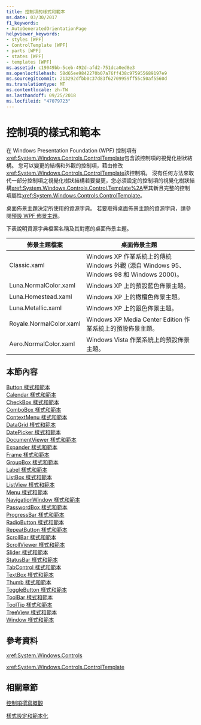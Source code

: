 ```yaml
---
title: 控制項的樣式和範本
ms.date: 03/30/2017
f1_keywords:
- AutoGeneratedOrientationPage
helpviewer_keywords:
- styles [WPF]
- ControlTemplate [WPF]
- parts [WPF]
- states [WPF]
- templates [WPF]
ms.assetid: c19049bb-5ceb-492d-afd2-751dca0ed8e3
ms.openlocfilehash: 58d65ee9842270b07a76ff438c975955689197e9
ms.sourcegitcommit: 213292dfbb0c37d83f62709959ff55c50af5560d
ms.translationtype: MT
ms.contentlocale: zh-TW
ms.lasthandoff: 09/25/2018
ms.locfileid: "47079723"
---
```

# <a name="control-styles-and-templates"></a>控制項的樣式和範本
在 Windows Presentation Foundation (WPF) 控制項有<xref:System.Windows.Controls.ControlTemplate>包含該控制項的視覺化樹狀結構。 您可以變更的結構和外觀的控制項，藉由修改<xref:System.Windows.Controls.ControlTemplate>該控制項。 沒有任何方法來取代一部分控制項之視覺化樹狀結構若要變更，您必須設定的控制項的視覺化樹狀結構<xref:System.Windows.Controls.Control.Template%2A>至其新且完整的控制項屬性<xref:System.Windows.Controls.ControlTemplate>。  
  
 桌面佈景主題決定所使用的資源字典。 若要取得桌面佈景主題的資源字典，請參閱[預設 WPF 佈景主題](https://go.microsoft.com/fwlink/?LinkID=158252)。  
  
 下表說明資源字典檔案名稱及其對應的桌面佈景主題。  
  
|佈景主題檔案|桌面佈景主題|  
|----------------|-------------------|  
|Classic.xaml|Windows XP 作業系統上的傳統 Windows 外觀 (源自 Windows 95、Windows 98 和 Windows 2000)。|  
|Luna.NormalColor.xaml|Windows XP 上的預設藍色佈景主題。|  
|Luna.Homestead.xaml|Windows XP 上的橄欖色佈景主題。|  
|Luna.Metallic.xaml|Windows XP 上的銀色佈景主題。|  
|Royale.NormalColor.xaml|Windows XP Media Center Edition 作業系統上的預設佈景主題。|  
|Aero.NormalColor.xaml|Windows Vista 作業系統上的預設佈景主題。|  
  
## <a name="in-this-section"></a>本節內容  
 [Button 樣式和範本](../../../../docs/framework/wpf/controls/button-styles-and-templates.md)  
 [Calendar 樣式和範本](../../../../docs/framework/wpf/controls/calendar-styles-and-templates.md)  
 [CheckBox 樣式和範本](../../../../docs/framework/wpf/controls/checkbox-styles-and-templates.md)  
 [ComboBox 樣式和範本](../../../../docs/framework/wpf/controls/combobox-styles-and-templates.md)  
 [ContextMenu 樣式和範本](../../../../docs/framework/wpf/controls/contextmenu-styles-and-templates.md)  
 [DataGrid 樣式和範本](../../../../docs/framework/wpf/controls/datagrid-styles-and-templates.md)  
 [DatePicker 樣式和範本](../../../../docs/framework/wpf/controls/datepicker-styles-and-templates.md)  
 [DocumentViewer 樣式和範本](../../../../docs/framework/wpf/controls/documentviewer-styles-and-templates.md)  
 [Expander 樣式和範本](../../../../docs/framework/wpf/controls/expander-styles-and-templates.md)  
 [Frame 樣式和範本](../../../../docs/framework/wpf/controls/frame-styles-and-templates.md)  
 [GroupBox 樣式和範本](../../../../docs/framework/wpf/controls/groupbox-styles-and-templates.md)  
 [Label 樣式和範本](../../../../docs/framework/wpf/controls/label-styles-and-templates.md)  
 [ListBox 樣式和範本](../../../../docs/framework/wpf/controls/listbox-styles-and-templates.md)  
 [ListView 樣式和範本](../../../../docs/framework/wpf/controls/listview-styles-and-templates.md)  
 [Menu 樣式和範本](../../../../docs/framework/wpf/controls/menu-styles-and-templates.md)  
 [NavigationWindow 樣式和範本](../../../../docs/framework/wpf/controls/navigationwindow-styles-and-templates.md)  
 [PasswordBox 樣式和範本](../../../../docs/framework/wpf/controls/passwordbox-syles-and-templates.md)  
 [ProgressBar 樣式和範本](../../../../docs/framework/wpf/controls/progressbar-styles-and-templates.md)  
 [RadioButton 樣式和範本](../../../../docs/framework/wpf/controls/radiobutton-styles-and-templates.md)  
 [RepeatButton 樣式和範本](../../../../docs/framework/wpf/controls/repeatbutton-syles-and-templates.md)  
 [ScrollBar 樣式和範本](../../../../docs/framework/wpf/controls/scrollbar-styles-and-templates.md)  
 [ScrollViewer 樣式和範本](../../../../docs/framework/wpf/controls/scrollviewer-styles-and-templates.md)  
 [Slider 樣式和範本](../../../../docs/framework/wpf/controls/slider-styles-and-templates.md)  
 [StatusBar 樣式和範本](../../../../docs/framework/wpf/controls/statusbar-styles-and-templates.md)  
 [TabControl 樣式和範本](../../../../docs/framework/wpf/controls/tabcontrol-styles-and-templates.md)  
 [TextBox 樣式和範本](../../../../docs/framework/wpf/controls/textbox-styles-and-templates.md)  
 [Thumb 樣式和範本](../../../../docs/framework/wpf/controls/thumb-syles-and-templates.md)  
 [ToggleButton 樣式和範本](../../../../docs/framework/wpf/controls/togglebutton-syles-and-templates.md)  
 [ToolBar 樣式和範本](../../../../docs/framework/wpf/controls/toolbar-styles-and-templates.md)  
 [ToolTip 樣式和範本](../../../../docs/framework/wpf/controls/tooltip-styles-and-templates.md)  
 [TreeView 樣式和範本](../../../../docs/framework/wpf/controls/treeview-styles-and-templates.md)  
 [Window 樣式和範本](../../../../docs/framework/wpf/controls/window-styles-and-templates.md)  
  
## <a name="reference"></a>參考資料  
 <xref:System.Windows.Controls>  
  
 <xref:System.Windows.Controls.ControlTemplate>  
  
## <a name="related-sections"></a>相關章節  
 [控制項撰寫概觀](../../../../docs/framework/wpf/controls/control-authoring-overview.md)  
  
 [樣式設定和範本化](../../../../docs/framework/wpf/controls/styling-and-templating.md)
